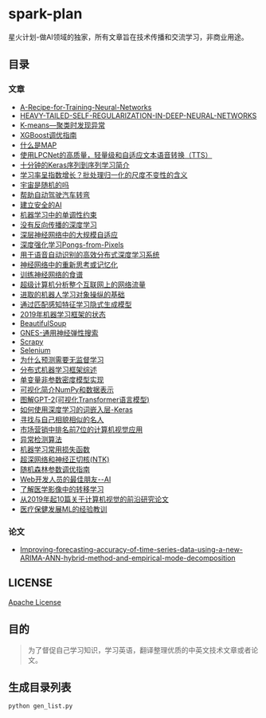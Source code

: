 <!-- 由 python 自动生成 -->
# spark-plan
星火计划-做AI领域的独家，所有文章旨在技术传播和交流学习，非商业用途。


## 目录
### 文章
- [A-Recipe-for-Training-Neural-Networks](article/2019/10/A-Recipe-for-Training-Neural-Networks.md)
- [HEAVY-TAILED-SELF-REGULARIZATION-IN-DEEP-NEURAL-NETWORKS](article/2019/10/HEAVY-TAILED-SELF-REGULARIZATION-IN-DEEP-NEURAL-NETWORKS.md)
- [K-means––聚类时发现异常](article/2019/10/K-means––聚类时发现异常.md)
- [XGBoost调优指南](article/2019/10/XGBoost调优指南.md)
- [什么是MAP](article/2019/10/什么是MAP.md)
- [使用LPCNet的高质量，轻量级和自适应文本语音转换（TTS）](article/2019/10/使用LPCNet的高质量，轻量级和自适应文本语音转换（TTS）.md)
- [十分钟的Keras序列到序列学习简介](article/2019/10/十分钟的Keras序列到序列学习简介.md)
- [学习率呈指数增长？批处理归一化的尺度不变性的含义](article/2019/10/学习率呈指数增长？批处理归一化的尺度不变性的含义.md)
- [宇宙是随机的吗](article/2019/10/宇宙是随机的吗.md)
- [帮助自动驾驶汽车转弯](article/2019/10/帮助自动驾驶汽车转弯.md)
- [建立安全的AI](article/2019/10/建立安全的AI.md)
- [机器学习中的单调性约束](article/2019/10/机器学习中的单调性约束.md)
- [没有反向传播的深度学习](article/2019/10/没有反向传播的深度学习.md)
- [深层神经网络中的大规模自适应](article/2019/10/深层神经网络中的大规模自适应.md)
- [深度强化学习Pongs-from-Pixels](article/2019/10/深度强化学习Pongs-from-Pixels.md)
- [用于语音自动识别的高效分布式深度学习系统](article/2019/10/用于语音自动识别的高效分布式深度学习系统.md)
- [神经网络中的重新思考或记忆化](article/2019/10/神经网络中的重新思考或记忆化.md)
- [训练神经网络的食谱](article/2019/10/训练神经网络的食谱.md)
- [超级计算机分析整个互联网上的网络流量](article/2019/10/超级计算机分析整个互联网上的网络流量.md)
- [进取的机器人学习对象操纵的基础](article/2019/10/进取的机器人学习对象操纵的基础.md)
- [通过匹配感知特征学习隐式生成模型](article/2019/10/通过匹配感知特征学习隐式生成模型.md)
- [2019年机器学习框架的状态](article/2019/11/2019年机器学习框架的状态.md)
- [BeautifulSoup](article/2019/11/BeautifulSoup.md)
- [GNES-通用神经弹性搜索](article/2019/11/GNES-通用神经弹性搜索.md)
- [Scrapy](article/2019/11/Scrapy.md)
- [Selenium](article/2019/11/Selenium.md)
- [为什么预测需要无监督学习](article/2019/11/为什么预测需要无监督学习.md)
- [分布式机器学习框架综述](article/2019/11/分布式机器学习框架综述.md)
- [单变量非参数密度模型实现](article/2019/11/单变量非参数密度模型实现.md)
- [可视化简介NumPy和数据表示](article/2019/11/可视化简介NumPy和数据表示.md)
- [图解GPT-2(可视化Transformer语言模型)](article/2019/11/图解GPT-2(可视化Transformer语言模型).md)
- [如何使用深度学习的词嵌入层-Keras](article/2019/11/如何使用深度学习的词嵌入层-Keras.md)
- [寻找与自己相貌相似的名人](article/2019/11/寻找与自己相貌相似的名人.md)
- [市场营销中排名前7位的计算机视觉应用](article/2019/11/市场营销中排名前7位的计算机视觉应用.md)
- [异常检测算法](article/2019/11/异常检测算法.md)
- [机器学习常用损失函数](article/2019/11/机器学习常用损失函数.md)
- [超深网络和神经正切核(NTK)](article/2019/11/超深网络和神经正切核(NTK).md)
- [随机森林参数调优指南](article/2019/11/随机森林参数调优指南.md)
- [Web开发人员的最佳朋友--AI](article/2019/12/Web开发人员的最佳朋友--AI.md)
- [了解医学影像中的转移学习](article/2019/12/了解医学影像中的转移学习.md)
- [从2019年起10篇关于计算机视觉的前沿研究论文](article/2019/12/从2019年起10篇关于计算机视觉的前沿研究论文.md)
- [医疗保健发展ML的经验教训](article/2019/12/医疗保健发展ML的经验教训.md)

### 论文
- [Improving-forecasting-accuracy-of-time-series-data-using-a-new-ARIMA-ANN-hybrid-method-and-empirical-mode-decomposition](paper/Improving-forecasting-accuracy-of-time-series-data-using-a-new-ARIMA-ANN-hybrid-method-and-empirical-mode-decomposition.md)


## LICENSE
[Apache License](LICENSE)

## 目的
> 为了督促自己学习知识，学习英语，翻译整理优质的中英文技术文章或者论文。

## 生成目录列表
```shell
python gen_list.py
```
